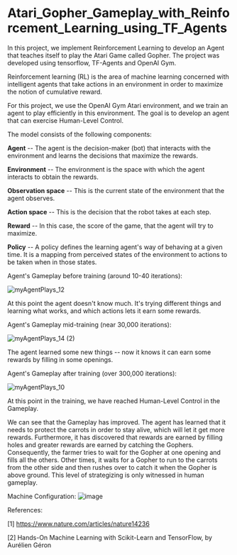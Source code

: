 # Atari_Gopher_Gameplay_with_Reinforcement_Learning_using_TF_Agents

In this project, we implement Reinforcement Learning to develop an Agent that teaches itself to play the Atari Game called Gopher. The project was developed using tensorflow, TF-Agents and OpenAI Gym.

Reinforcement learning (RL) is the area of machine learning concerned with intelligent agents that take actions in an environment in order to maximize the notion of cumulative reward.

For this project, we use the OpenAI Gym Atari environment, and we train an agent to play efficiently in this environment. The goal is to develop an agent that can exercise Human-Level Control.

The model consists of the following components:

**Agent** -- The agent is the decision-maker (bot) that interacts with the environment and learns the decisions that maximize the rewards.

**Environment** -- The environment is the space with which the agent interacts to obtain the rewards. 

**Observation space** -- This is the current state of the environment that the agent observes.

**Action space** -- This is the decision that the robot takes at each step.

**Reward** -- In this case, the score of the game, that the agent will try to maximize.

**Policy** -- A policy defines the learning agent's way of behaving at a given time. It is a mapping from perceived states of the environment to actions to be taken when in those states.

Agent's Gameplay before training (around 10-40 iterations):

![myAgentPlays_12](https://user-images.githubusercontent.com/61733487/208231015-f903159d-8aad-4fba-a4bf-f6006ea25c04.gif)

At this point the agent doesn't know much. It's trying different things and learning what works, and which actions lets it earn some rewards.

Agent's Gameplay mid-training (near 30,000 iterations):

![myAgentPlays_14 (2)](https://user-images.githubusercontent.com/61733487/208232117-5940b71a-59e6-4d17-9ba9-24d1f3875b23.gif)

The agent learned some new things -- now it knows it can earn some rewards by filling in some openings.

Agent's Gameplay after training (over 300,000 iterations):

![myAgentPlays_10](https://user-images.githubusercontent.com/61733487/208230897-9ff2efbd-7a7e-4844-aad4-29231ab353c4.gif)

At this point in the training, we have reached Human-Level Control in the Gameplay.

We can see that the Gameplay has improved. The agent has learned that it needs to protect the carrots in order to stay alive, which will let it get more rewards. Furthermore, it has discovered that rewards are earned by filling holes and greater rewards are earned by catching the Gophers. Consequently, the farmer tries to wait for the Gopher at one opening and fills all the others. Other times, it waits for a Gopher to run to the carrots from the other side and then rushes over to catch it when the Gopher is above ground. This level of strategizing is only witnessed in human gameplay.

Machine Configuration:
![image](https://user-images.githubusercontent.com/61733487/232129285-3307c6d3-fc24-43d1-a22b-60fd165a9404.png)

References:

[1] https://www.nature.com/articles/nature14236

[2] Hands-On Machine Learning with Scikit-Learn and TensorFlow, by Aurélien Géron
